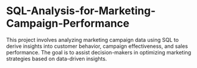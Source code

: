 # SQL-Analysis-for-Marketing-Campaign-Performance
This project involves analyzing marketing campaign data using SQL to derive insights into customer behavior, campaign effectiveness, and sales performance. The goal is to assist decision-makers in optimizing marketing strategies based on data-driven insights.
